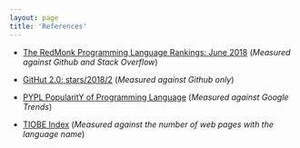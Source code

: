 ```yaml
---
layout: page
title: 'References'
---
```



- [The RedMonk Programming Language Rankings: June 2018](https://redmonk.com/sogrady/2018/08/10/language-rankings-6-18) (*Measured against Github and Stack Overflow*)

- [GitHut 2.0: stars/2018/2](https://madnight.github.io/githut/#/stars/2018/2) (*Measured against Github only*)

- [PYPL PopularitY of Programming Language](http://pypl.github.io/PYPL.html)  (*Measured against Google Trends*)

- [TIOBE Index](https://tiobe.com/tiobe-index/) (*Measured against the number of web pages with the language name*)
